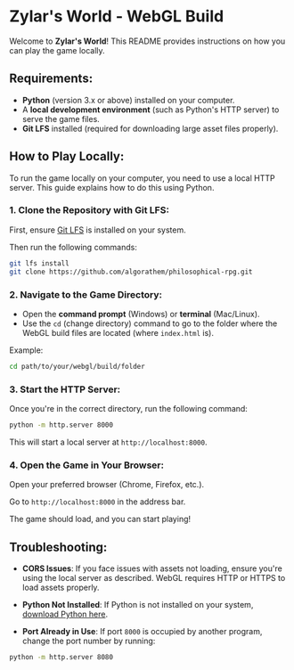 # Zylar's World - WebGL Build

Welcome to **Zylar's World**! This README provides instructions on how you can play the game locally.

## Requirements:
- **Python** (version 3.x or above) installed on your computer.
- A **local development environment** (such as Python's HTTP server) to serve the game files.
- **Git LFS** installed (required for downloading large asset files properly).

## How to Play Locally:

To run the game locally on your computer, you need to use a local HTTP server. This guide explains how to do this using Python.

### 1. **Clone the Repository with Git LFS:**

First, ensure [Git LFS](https://git-lfs.github.com/) is installed on your system.

Then run the following commands:

```bash
git lfs install
git clone https://github.com/algorathem/philosophical-rpg.git
```

### 2. **Navigate to the Game Directory:**
   - Open the **command prompt** (Windows) or **terminal** (Mac/Linux).
   - Use the `cd` (change directory) command to go to the folder where the WebGL build files are located (where `index.html` is).
   
   Example:
   ```bash
   cd path/to/your/webgl/build/folder
   ```
### 3. **Start the HTTP Server:**

Once you're in the correct directory, run the following command:

```bash
python -m http.server 8000
```
This will start a local server at `http://localhost:8000`.
### 4. **Open the Game in Your Browser:**
Open your preferred browser (Chrome, Firefox, etc.).

Go to `http://localhost:8000` in the address bar.

The game should load, and you can start playing!
## Troubleshooting:

- **CORS Issues**: If you face issues with assets not loading, ensure you're using the local server as described. WebGL requires HTTP or HTTPS to load assets properly.

- **Python Not Installed**: If Python is not installed on your system, [download Python here](https://www.python.org/downloads/).

- **Port Already in Use**: If port `8000` is occupied by another program, change the port number by running:

```bash
python -m http.server 8080
```
